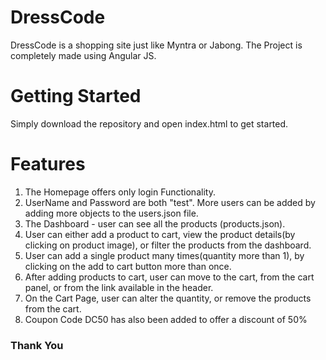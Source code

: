 # DressCode

DressCode is a shopping site just like Myntra or Jabong. The Project is completely made using Angular JS.

# Getting Started

Simply download the repository and open index.html to get started.

# Features

1. The Homepage offers only login Functionality.
2. UserName and Password are both "test". More users can be added by adding more objects to the users.json file.
3. The Dashboard - user can see all the products (products.json). 
4. User can either add a product to cart, view the product details(by clicking on product image), or filter the products from the dashboard.
5. User can add a single product many times(quantity more than 1), by clicking on the add to cart button more than once.
6. After adding products to cart, user can move to the cart, from the cart panel, or from the link available in the header.
7. On the Cart Page, user can alter the quantity, or remove the products from the cart.
8. Coupon Code DC50 has also been added to offer a discount of 50%

### Thank You
